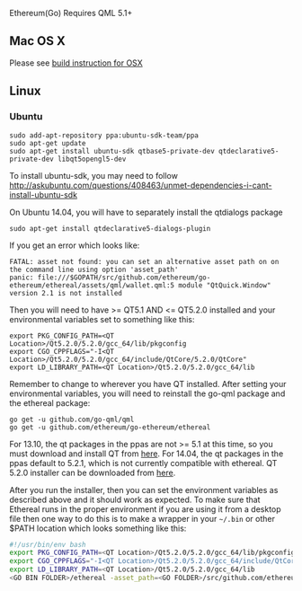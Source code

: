 Ethereum(Go) Requires QML 5.1+

## Mac OS X

Please see [build instruction for OSX](https://github.com/ethereum/go-ethereum/wiki/Building-Instructions-for-Mac)

## Linux

### Ubuntu

    sudo add-apt-repository ppa:ubuntu-sdk-team/ppa
    sudo apt-get update
    sudo apt-get install ubuntu-sdk qtbase5-private-dev qtdeclarative5-private-dev libqt5opengl5-dev

To install ubuntu-sdk, you may need to follow http://askubuntu.com/questions/408463/unmet-dependencies-i-cant-install-ubuntu-sdk

On Ubuntu 14.04, you will have to separately install the qtdialogs package

    sudo apt-get install qtdeclarative5-dialogs-plugin

If you get an error which looks like:

    FATAL: asset not found: you can set an alternative asset path on on the command line using option 'asset_path'
    panic: file:///$GOPATH/src/github.com/ethereum/go-ethereum/ethereal/assets/qml/wallet.qml:5 module "QtQuick.Window" version 2.1 is not installed

Then you will need to have >= QT5.1 AND <= QT5.2.0 installed and your environmental variables set to something like this:

    export PKG_CONFIG_PATH=<QT Location>/Qt5.2.0/5.2.0/gcc_64/lib/pkgconfig
    export CGO_CPPFLAGS="-I<QT Location>/Qt5.2.0/5.2.0/gcc_64/include/QtCore/5.2.0/QtCore"
    export LD_LIBRARY_PATH=<QT Location>/Qt5.2.0/5.2.0/gcc_64/lib

Remember to change <QT Location> to wherever you have QT installed. After setting your environmental variables, you will need to reinstall the go-qml package and the ethereal package:

    go get -u github.com/go-qml/qml
    go get -u github.com/ethereum/go-ethereum/ethereal

For 13.10, the qt packages in the ppas are not >= 5.1 at this time, so you must download and install QT from [here](http://qt-project.org/downloads). For 14.04, the qt packages in the ppas default to 5.2.1, which is not currently compatible with ethereal. QT 5.2.0 installer can be downloaded from [here](https://download.qt-project.org/archive/qt/5.2/5.2.0/). 

After you run the installer, then you can set the environment variables as described above and it should work as expected. To make sure that Ethereal runs in the proper environment if you are using it from a desktop file then one way to do this is to make a wrapper in your `~/.bin` or other $PATH location which looks something like this:

```bash
#!/usr/bin/env bash
export PKG_CONFIG_PATH=<QT Location>/Qt5.2.0/5.2.0/gcc_64/lib/pkgconfig
export CGO_CPPFLAGS="-I<QT Location>/Qt5.2.0/5.2.0/gcc_64/include/QtCore/5.2.0/QtCore"
export LD_LIBRARY_PATH=<QT Location>/Qt5.2.0/5.2.0/gcc_64/lib  
<GO BIN FOLDER>/ethereal -asset_path=<GO FOLDER>/src/github.com/ethereum/go-ethereum/ethereal/assets
```
